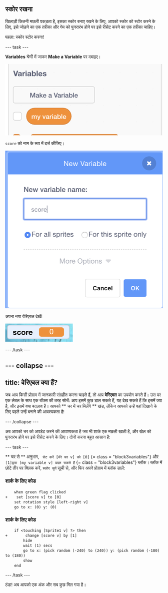 ## स्कोर रखना

खिलाड़ी कितनी मछली पकड़ता है, इसका स्कोर बनाए रखने के लिए, आपको स्कोर को स्टोर करने के लिए, इसे जोड़ने का एक तरीका और गेम को पुनरारंभ होने पर इसे रीसेट करने का एक तरीका चाहिए।

पहला: स्कोर स्टोर करना!

\--- task \---

**Variables** श्रेणी में जाकर **Make a Variable** पर दबाइए।

![](images/catch5.png)

`score` को नाम के रूप में दर्ज कीजिए।

![](images/catch6.png)

अपना नया वेरिएबल देखें!

![स्कोर चर मंच पर प्रदर्शित किया जाता है](images/scoreVariableStage.png)

\--- /task \---

## \--- collapse \---

## title: वेरिएबल क्या हैं?

जब आप किसी प्रोग्राम में जानकारी संग्रहीत करना चाहते हैं, तो आप **वेरिएबल** का उपयोग करते हैं। उस पर एक लेबल के साथ एक बॉक्स की तरह सोचें: आप इसमें कुछ डाल सकते हैं, यह देख सकते हैं कि इसमें क्या है, और इसमें क्या बदलाव है। आपको ** चर में चर मिलेंगे ** खंड, लेकिन आपको उन्हें वहां दिखाने के लिए पहले उन्हें बनाने की आवश्यकता है!

\--- /collapse \---

अब आपको चर को अपडेट करने की आवश्यकता है जब भी शार्क एक मछली खाती है, और खेल को पुनरारंभ होने पर इसे रीसेट करने के लिए। दोनों करना बहुत आसान है:

\--- task \---

** चर से ** अनुभाग, ` सेट करें [मेरे चर v] को [0]` {= class = "block3variables"} और ` [1]द्वारा [my variable v] बदल सकते हैं ` {= class = "block3variables"} ब्लॉक। ब्लॉक में छोटे तीर पर क्लिक करें, ` स्कोर चुनें ` सूची से, और फिर अपने प्रोग्राम में ब्लॉक डालें:

### शार्क के लिए कोड

```blocks3
    when green flag clicked
+    set [score v] to [0]
    set rotation style [left-right v]
    go to x: (0) y: (0)
```

### शार्क के लिए कोड

```blocks3
    if <touching [Sprite1 v] ?> then
+        change [score v] by [1]
        hide
        wait (1) secs
        go to x: (pick random (-240) to (240)) y: (pick random (-180) to (180))
        show
    end
```

\--- /task \---

ठंडा! अब आपको एक अंक और सब कुछ मिल गया है।